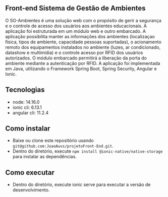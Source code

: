 ## Front-end Sistema de Gestão de Ambientes

O SG-Ambientes é uma solução web com o propósito de gerir a segurança e o controle de acesso dos usuários aos ambientes educacionais. A aplicação foi estruturada em um módulo web e outro embarcado. A aplicação possibilita manter as informações dos ambientes (localizaçao física, tipos de ambiente, capacidade pessoas suportadas), o acionamento remoto dos equipamentos instalados no ambiente (luzes, ar condicionado, datashow e multimídia) e o controle acesso por RFID dos usuários autorizados. O módulo embarcado permitirá a liberação da porta do ambiente mediante a autenticação por RFID. A aplicação foi implementada em Java, utilizando o Framework Spring Boot, Spring Security, Angular e Ionic.

## Tecnologias

- node: 14.16.0
- ionic cli: 6.13.1
- angular cli: 11.2.4

## Como instalar

- Baixe ou clone este repositório usando `git@github.com:JoaoAuvs/projetoFront-End.git`.
- Dentro do diretório, execute `npm install @ionic-native/native-storage` para instalar as dependências.

## Como executar

- Dentro do diretório, execute ionic serve para executar a versão de desenvolvimento.
